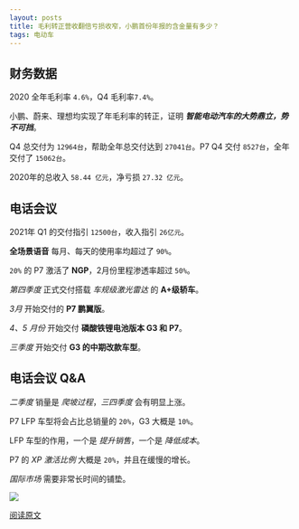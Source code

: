 ```yaml
---
layout: posts
title: 毛利转正营收翻倍亏损收窄，小鹏首份年报的含金量有多少？
tags: 电动车
---
```





## 财务数据

2020 全年毛利率 `4.6%`，Q4 毛利率`7.4%`。

小鹏、蔚来、理想均实现了年毛利率的转正，证明 ***智能电动汽车的大势鼎立，势不可挡***。

Q4 总交付为 `12964台`，帮助全年总交付达到 `27041台`。P7  Q4 交付 `8527台`，全年交付了 `15062台`。

2020年的总收入 `58.44 亿元`，净亏损 `27.32 亿元`。



## 电话会议

2021年 Q1 的交付指引 `12500台`，收入指引 `26亿元`。

**全场景语音** 每月、每天的使用率均超过了 `90%`。

`20%` 的 P7 激活了 **NGP**，2月份里程渗透率超过 `50%`。

*第四季度* 正式交付搭载 *车规级激光雷达* 的 **A+级轿车**。

*3月* 开始交付的 **P7 鹏翼版**。

*4、5 月份* 开始交付 **磷酸铁锂电池版本 G3 和 P7**。

*三季度* 开始交付 **G3 的中期改款车型**。



## 电话会议 Q&A

*二季度* 销量是 *爬坡过程*，*三四季度* 会有明显上涨。

P7 LFP 车型将会占比总销量的 `20%`，G3 大概是 `10%`。

LFP 车型的作用，一个是 *提升销售*，一个是 *降低成本*。

P7 的 *XP 激活比例* 大概是 `20%`，并且在缓慢的增长。

*国际市场* 需要非常长时间的铺垫。

![](http://8.134.51.249/images/%E7%BE%8E%E5%9B%BE/P7.png)



[阅读原文](https://mp.weixin.qq.com/s/Oul8fmDqJsElBAdgmp7K3A)